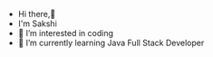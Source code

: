- Hi there,👋
- I'm Sakshi
- 👀 I’m interested in coding
- 🌱 I’m currently learning Java Full Stack Developer

<!---
sakshi-kri/sakshi-kri is a ✨ special ✨ repository because its `README.md` (this file) appears on your GitHub profile.
You can click the Preview link to take a look at your changes.
--->
